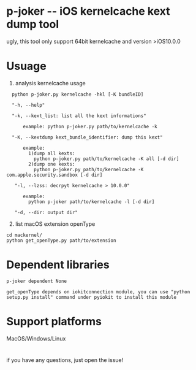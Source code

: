 # p-joker -- iOS kernelcache kext dump tool
  ugly, this tool only support 64bit kernelcache and version >iOS10.0.0
  
# Usuage
  1. analysis kernelcache usage
  ```
    python p-joker.py kernelcache -hkl [-K bundleID]
  
    "-h, --help"
    
    "-k, --kext_list: list all the kext informations"
    
        example: python p-joker.py path/to/kernelcache -k
        
    "-K, --kextdump kext_bundle_identifier: dump this kext"
    
        example:
          1)dump all kexts:
            python p-joker.py path/to/kernelcache -K all [-d dir]
          2)dump one kexts:
            python p-joker.py path/to/kernelcache -K com.apple.security.sandbox [-d dir]
            
     "-l, --lzss: decrpyt kernelcache > 10.0.0"
     
        example:
          python p-joker path/to/kernelcache -l [-d dir]
          
     "-d, --dir: output dir"
   ```
   2. list macOS extension openType
   ```
   cd mackernel/
   python get_openType.py path/to/extension
   ```
   
     
# Dependent libraries
  ```
  p-joker dependent None
  
  get_openType depends on iokitconnection module, you can use "python setup.py install" command under pyiokit to install this module
  ```
  
  

# Support platforms
  MacOS/Windows/Linux
#
if you have any questions, just open the issue!
